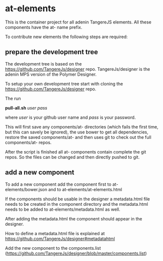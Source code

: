 at-elements
===========

This is the container project for all adenin TangereJS elements. All these components have the at- name prefix.

To contribute new elements the following steps are required:

prepare the development tree
--

The development tree is based on the https://github.com/TangereJs/designer repo. TangereJs/designer is the adenin MPS version of the Polymer Designer.

To setup your own development tree start with cloning the https://github.com/TangereJs/designer repo.

The run 

**pull-all.sh** *user* *pass*

where *user* is your github user name and *pass* is your password.

This will first save any components/at- directories (which fails the first time, but this can savely be ignored), the use bower to get all dependencies, restore the saved components/at- and then uses git to check out the full components/at- repos.

After the script is finished all at- components contain complete the git repos. So the files can be changed and then directly pushed to git.


add a new component
--

To add a new component add the component first to at-elements/bower.json and to at-elements/at-elements.html

If the components should be usable in the designer a metadata.html file needs to be created in the component directory and the metadata.html needs to be added to at-elements/metadata.html as well.

After adding the metadata.html the component should appear in the designer.

How to define a metadata.html file is explained at https://github.com/TangereJs/designer#metadatahtml 

Add the new component to the components.list (https://github.com/TangereJs/designer/blob/master/components.list)

